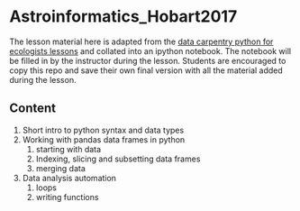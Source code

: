 # Astroinformatics_Hobart2017

The lesson material here is adapted from the [data carpentry python for ecologists lessons](http://www.datacarpentry.org/python-ecology-lesson/)
and collated into an ipython notebook. 
The notebook will be filled in by the instructor during the lesson.
Students are encouraged to copy this repo and save their own final version with all the material added during the lesson.

## Content

1. Short intro to python syntax and data types
2. Working with pandas data frames in python
    1. starting with data
    2. Indexing, slicing and subsetting data frames
    3. merging data
3. Data analysis automation
    1. loops
    2. writing functions
